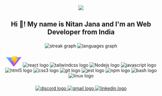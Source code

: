 <div align="center">
  <img height="150" src="https://media.tenor.com/lNtmoshuUI8AAAAi/bahroo-hacker.gif"  />
</div>

###

<h2 align="center">Hi 👋! My name is Nitan Jana and I'm an Web Developer from India</h2>

###

<div align="center">
  <img src="https://streak-stats.demolab.com?user=NitanJana&locale=en&mode=daily&theme=dracula&hide_border=false&border_radius=5" height="150" alt="streak graph"  />
  <img src="https://github-readme-stats.vercel.app/api/top-langs?username=NitanJana&locale=en&hide_title=false&layout=compact&card_width=320&langs_count=5&theme=dracula&hide_border=false" height="150" alt="languages graph"  />
</div>

###

<div align="center">
  <img height="35" width="50" alt="vite logo" src="https://github.com/devicons/devicon/blob/develop/icons/vitejs/vitejs-original.svg" />
  <img height="35" width="50" alt="react logo" src="https://cdn.jsdelivr.net/gh/devicons/devicon/icons/react/react-original.svg" />
  <img height="35" width="50" alt="tailwindcss logo" src="https://cdn.jsdelivr.net/gh/devicons/devicon@latest/icons/tailwindcss/tailwindcss-original.svg" />
  <img height="35" width="50" alt="Nodejs logo" src="https://cdn.jsdelivr.net/gh/devicons/devicon@latest/icons/nodejs/nodejs-plain-wordmark.svg" />
  <img height="35" width="50" alt="javascript logo" src="https://cdn.jsdelivr.net/gh/devicons/devicon/icons/javascript/javascript-original.svg" />
  <img height="35" width="50" alt="html5 logo" src="https://cdn.jsdelivr.net/gh/devicons/devicon/icons/html5/html5-original.svg" />
  <img height="35" width="50" alt="css3 logo" src="https://cdn.jsdelivr.net/gh/devicons/devicon/icons/css3/css3-original.svg" />
  <img height="35" width="50" alt="git logo" src="https://cdn.jsdelivr.net/gh/devicons/devicon/icons/git/git-original.svg" />
  <img height="35" width="50" alt="jest logo" src="https://cdn.jsdelivr.net/gh/devicons/devicon/icons/jest/jest-plain.svg" />
  <img height="35" width="50" alt="npm logo" src="https://cdn.jsdelivr.net/gh/devicons/devicon/icons/npm/npm-original-wordmark.svg" />
  <img height="35" width="50" alt="bash logo" src="https://cdn.jsdelivr.net/gh/devicons/devicon/icons/bash/bash-plain.svg" />
  <img height="35" width="50" alt="linux logo" src="https://cdn.jsdelivr.net/gh/devicons/devicon/icons/linux/linux-original.svg" />
  
  <!--   
  <img src="https://cdn.jsdelivr.net/gh/devicons/devicon/icons/python/python-original.svg" height="30" alt="python logo"  />
  <img src="https://cdn.jsdelivr.net/gh/devicons/devicon/icons/java/java-original.svg" height="30" alt="java logo"  /> 
  -->
</div>

###

<div align="center">
  <a href="https://discord.com/users/396118009955221506" target="_blank">
    <img src="https://img.shields.io/static/v1?message=Discord&logo=discord&label=&color=7289DA&logoColor=white&labelColor=&style=for-the-badge" height="35" alt="discord logo"  />
  </a>  
  <a href="mailto:nitanjanaofficial@gmail.com" target="_blank">
    <img src="https://img.shields.io/static/v1?message=Gmail&logo=gmail&label=&color=D14836&logoColor=white&labelColor=&style=for-the-badge" height="35" alt="gmail logo"  />
  </a>
  <a href="https://www.linkedin.com/in/nitan-jana/" target="_blank">
    <img src="https://img.shields.io/static/v1?message=LinkedIn&logo=linkedin&label=&color=0077B5&logoColor=white&labelColor=&style=for-the-badge" height="35" alt="linkedin logo"  />
  </a>
</div>

###

